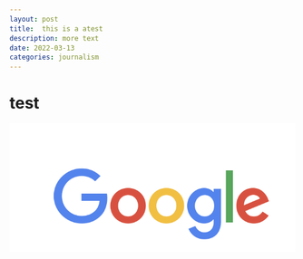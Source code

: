 ```yaml
---
layout: post
title:  this is a atest
description: more text
date: 2022-03-13
categories: journalism
---
```


# test

![test](/assets/images/google.png)